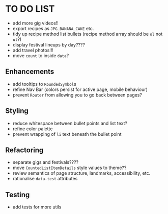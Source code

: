 # TO DO LIST

- add more gig videos!!
- export recipes as `JPG_BANANA_CAKE` etc.
- tidy up recipe method list bullets (recipe method array should be `ol` not `ul`?)
- display festival lineups by day????
- add travel photos!!!
- move `count` to inside `data`?

## Enhancements

- add tooltips to `RoundedSymbol`s
- refine Nav Bar (colors persist for active page, mobile behaviour)
- prevent `Router` from allowing you to go back between pages?

## Styling

- reduce whitespace between bullet points and list text?
- refine color palette
- prevent wrapping of `li` text beneath the bullet point

## Refactoring

- separate gigs and festivals????
- move `CountedListItemDetails` style values to theme??
- review semantics of page structure, landmarks, accessibility, etc.
- rationalise `data-test` attributes

## Testing

- add tests for more utils
